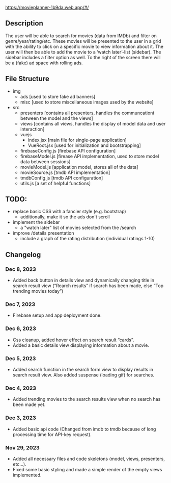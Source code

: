 https://movieplanner-1b9da.web.app/#/


## Description
The user will be able to search for movies (data from IMDb) and filter on genre/year/rating/etc. These movies will be presented to the user in a grid with the ability to click on a specific movie to view information about it. The user will then be able to add the movie to a ‘watch later’-list (sidebar). The sidebar includes a filter option as well. To the right of the screen there will be a (fake) ad space with rolling ads.


## File Structure
- img
  - ads [used to store fake ad banners]
  - misc [used to store miscellaneous images used by the website]
- src
  - presenters [contains all presenters, handles the communcationi between the model and the views]
  - views [contains all views, handles the display of model data and user interaction]
  - vuejs
    - index.jsx [main file for single-page application]
    - VueRoot.jsx [used for initialization and bootstrapping]
  - firebaseConfig.js [firebase API configuration]
  - firebaseModel.js [firease API implementation, used to store model data between sessions]
  - movieModel.js [application model, stores all of the data]
  - movieSource.js [tmdb API implementation]
  - tmdbConfig.js [tmdb API configuration]
  - utils.js [a set of helpful functions]


## TODO:
- replace basic CSS with a fancier style (e.g. bootstrap)
  - additionally, make it so the ads don't scroll
- implement the sidebar
  - a "watch later" list of movies selected from the /search
- improve /details presentation
  - include a graph of the rating distribution (individual ratings 1-10)


## Changelog

### Dec 8, 2023
- Added back button in details view and dynamically changing title in search result view (“Rearch results” if search has been made, else “Top trending movies today”)

### Dec 7, 2023
- Firebase setup and app deployment done.

### Dec 6, 2023
- Css cleanup, added hover effect on search result “cards”.
- Added a basic details view displaying information about a movie.

### Dec 5, 2023
- Added search function in the search form view to display results in search result view. Also added suspense (loading gif) for searches.

### Dec 4, 2023
- Added trending movies to the search results view when no search has been made yet.

### Dec 3, 2023
- Added basic api code (Changed from imdb to tmdb because of long processing time for API-key request).

### Nov 29, 2023
- Added all necessary files and code skeletons (model, views, presenters, etc…).
- Fixed some basic styling and made a simple render of the empty views implemented.
